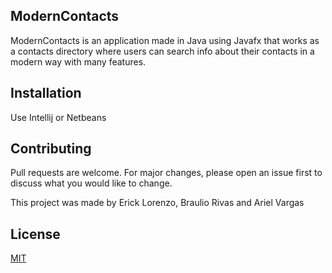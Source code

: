 ## ModernContacts

ModernContacts is an application made in Java using Javafx that works as a contacts directory where users can search info about their contacts in a modern way with many features.
## Installation

Use Intellij or Netbeans 

## Contributing

Pull requests are welcome. For major changes, please open an issue first
to discuss what you would like to change.

This project was made by Erick Lorenzo, Braulio Rivas and Ariel Vargas

## License

[MIT](https://choosealicense.com/licenses/mit/)
